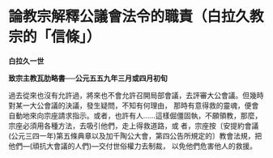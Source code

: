 # 論教宗解釋公議會法令的職責（白拉久教宗的「信條」）


**白拉久一世**

**致宗主教瓦肋略書──公元五五九年三月或四月初旬**





過去從來也沒有允許過，將來也不會允許召開局部會議，去評審大公會議。但幾時對某一大公會議的決議，發生疑問，不知有何理由，
那時有意得救的靈魂，便會自動地來向宗座請求指示。或者，也許有人……這樣倔僵固執，不願領教，那麼，宗座必須用各種方法，去吸引他們，走上得救道路，或
者，宗座按〔安提約會議(公元三四一年)第五條典章以及加千陶公大會，第四公告所規定的〕教會法規，把他們—(頑抗大會議的人們)—交付世俗權力去制裁，
以免他們危害他人的救援。

